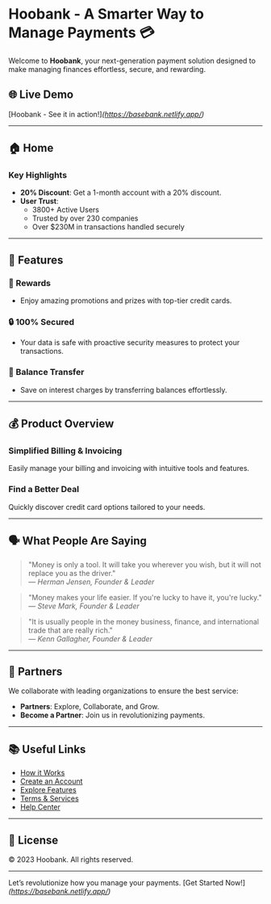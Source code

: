 # Hoobank - A Smarter Way to Manage Payments 💳

Welcome to **Hoobank**, your next-generation payment solution designed to make managing finances effortless, secure, and rewarding.  

## 🌐 Live Demo
[Hoobank - See it in action!]*(https://basebank.netlify.app/)*  

---

## 🏠 Home  
### Key Highlights  
- **20% Discount**: Get a 1-month account with a 20% discount.  
- **User Trust**:  
  - 3800+ Active Users  
  - Trusted by over 230 companies  
  - Over $230M in transactions handled securely  

---

## 🚀 Features  

### 🌟 Rewards  
- Enjoy amazing promotions and prizes with top-tier credit cards.  

### 🔒 100% Secured  
- Your data is safe with proactive security measures to protect your transactions.  

### 🔁 Balance Transfer  
- Save on interest charges by transferring balances effortlessly.  

---

## 💰 Product Overview  
### Simplified Billing & Invoicing  
Easily manage your billing and invoicing with intuitive tools and features.  

### **Find a Better Deal**  
Quickly discover credit card options tailored to your needs.  

---

## 🗣 What People Are Saying  

> "Money is only a tool. It will take you wherever you wish, but it will not replace you as the driver."  
— *Herman Jensen, Founder & Leader*  

> "Money makes your life easier. If you're lucky to have it, you're lucky."  
— *Steve Mark, Founder & Leader*  

> "It is usually people in the money business, finance, and international trade that are really rich."  
— *Kenn Gallagher, Founder & Leader*  

---

## 🤝 Partners  
We collaborate with leading organizations to ensure the best service:  
- **Partners**: Explore, Collaborate, and Grow.  
- **Become a Partner**: Join us in revolutionizing payments.  

---

## 📚 Useful Links  
- [How it Works](#)  
- [Create an Account](#)  
- [Explore Features](#)  
- [Terms & Services](#)  
- [Help Center](#)  
 

---

## 📄 License  
© 2023 Hoobank. All rights reserved.  

--- 

Let’s revolutionize how you manage your payments. [Get Started Now!] *(https://basebank.netlify.app/)*
